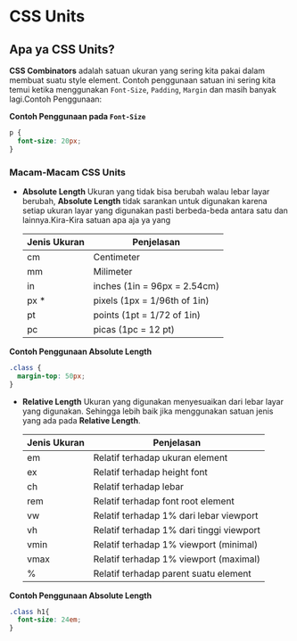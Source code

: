 # CSS Units

## Apa ya CSS Units?


**CSS Combinators** adalah satuan ukuran yang sering kita pakai dalam membuat suatu style element. Contoh penggunaan satuan ini sering kita temui ketika menggunakan `Font-Size`, `Padding`, `Margin` dan masih banyak lagi.Contoh Penggunaan:

**Contoh Penggunaan pada `Font-Size`**

```css
p {
  font-size: 20px;
}
```


### Macam-Macam CSS Units

- **Absolute Length**
    Ukuran yang tidak bisa berubah walau lebar layar berubah, **Absolute Length** tidak sarankan untuk digunakan karena setiap ukuran layar yang digunakan pasti berbeda-beda antara satu dan lainnya.Kira-Kira satuan apa aja ya yang 

    | Jenis Ukuran | Penjelasan |
    |--|--|
    | cm | Centimeter |
    | mm | Milimeter |
    | in | 	inches (1in = 96px = 2.54cm) |
    | px * | pixels (1px = 1/96th of 1in) |
    | pt | 	points (1pt = 1/72 of 1in) |
    | pc | 	picas (1pc = 12 pt) |

**Contoh Penggunaan Absolute Length**
    
```css
.class {
  margin-top: 50px;
}
```

- **Relative Length**
    Ukuran yang digunakan menyesuaikan dari lebar layar yang digunakan. Sehingga lebih baik jika menggunakan satuan jenis yang ada pada  **Relative Length**.

    | Jenis Ukuran | Penjelasan |
    |--|--|
    | em | Relatif terhadap ukuran element |
    | ex | Relatif terhadap height font |
    | ch | 	 Relatif terhadap lebar |
    | rem | Relatif terhadap font root element |
    | vw | 	 Relatif terhadap 1% dari lebar viewport|
    | vh | 	Relatif terhadap 1% dari tinggi viewport |
    | vmin | Relatif terhadap 1% viewport (minimal) |
    | vmax |  Relatif terhadap 1% viewport (maximal) |
    | % | 	Relatif terhadap parent suatu element |

**Contoh Penggunaan Absolute Length**

```css
.class h1{
  font-size: 24em;
}
```
